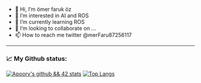 - 👋 Hi, I’m ömer faruk öz
- 👀 I’m interested in AI and ROS
- 🌱 I’m currently learning ROS
- 💞️ I’m looking to collaborate on ...
- 📫 How to reach me twitter @merFaru87256117

---

### 📈 My Github status:
[![Apoorv's github && 42 stats](https://github-readme-stats.vercel.app/api?username=omer0909&show_icons=true&theme=radical)](https://github.com/omer0909)
[![Top Langs](https://github-readme-stats.vercel.app/api/top-langs/?username=omer0909&layout=compact&theme=radical)](https://github.com/omer0909)


<!---
omer0909/omer0909 is a ✨ special ✨ repository because its `README.md` (this file) appears on your GitHub profile.
You can click the Preview link to take a look at your changes.
--->

